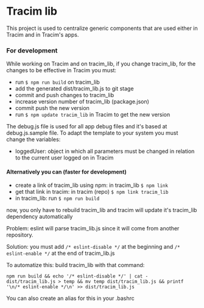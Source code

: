 # Tracim lib

This project is used to centralize generic components that are used either in Tracim and in Tracim's apps.

### For development
While working on Tracim and on tracim_lib, if you change tracim_lib, for the changes to be effective in Tracim you must:
- run `$ npm run build` on tracim_lib
- add the generated dist/tracim_lib.js to git stage
- commit and push changes to tracim_lib
- increase version number of tracim_lib (package.json)
- commit push the new version
- run `$ npm update tracim_lib` in Tracim to get the new version

The debug.js file is used for all app debug files and it's based at debug.js.sample file. To adapt the template to your system you must change the variables:
 - loggedUser: object in which all parameters must be changed in relation to the current user logged on in Tracim

#### Alternatively you can (faster for development)
- create a link of tracim_lib using npm: in tracim_lib `$ npm link`
- get that link in tracim: in tracim (repo) `$ npm link tracim_lib`
- in tracim_lib: run `$ npm run build`

now, you only have to rebuild tracim_lib and tracim will update it's tracim_lib dependency automatically

Problem: eslint will parse tracim_lib.js since it will come from another repository.

Solution: you must add `/* eslint-disable */` at the beginning and  `/* eslint-enable */` at the end of tracim_lib.js

To automatize this: build tracim_lib with that command:

`npm run build && echo '/* eslint-disable */' | cat - dist/tracim_lib.js > temp && mv temp dist/tracim_lib.js && printf '\n/* eslint-enable */\n' >> dist/tracim_lib.js`

You can also create an alias for this in your .bashrc
